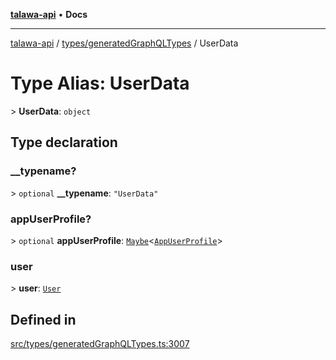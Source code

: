 [**talawa-api**](../../../README.md) • **Docs**

***

[talawa-api](../../../modules.md) / [types/generatedGraphQLTypes](../README.md) / UserData

# Type Alias: UserData

\> **UserData**: `object`

## Type declaration

### \_\_typename?

\> `optional` **\_\_typename**: `"UserData"`

### appUserProfile?

\> `optional` **appUserProfile**: [`Maybe`](Maybe.md)\<[`AppUserProfile`](AppUserProfile.md)\>

### user

\> **user**: [`User`](User.md)

## Defined in

[src/types/generatedGraphQLTypes.ts:3007](https://github.com/PalisadoesFoundation/talawa-api/blob/f1c816bca43cc03a8c1bd303394e2550a50db017/src/types/generatedGraphQLTypes.ts#L3007)
